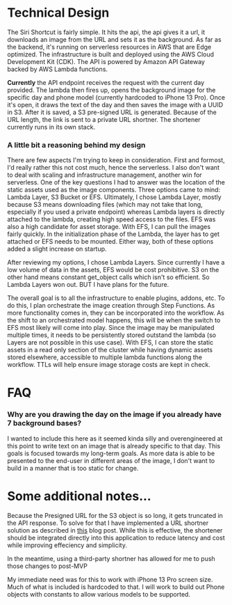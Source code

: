 # Technical Design
The Siri Shortcut is fairly simple. It hits the api, the api gives it a url, it downloads an image from the URL and sets it as the background.
As far as the backend, it's running on serverless resources in AWS that are Edge optimized. 
The infrastructure is built and deployed using the AWS Cloud Development Kit (CDK).
The API is powered by Amazon API Gateway backed by AWS Lambda functions. 

__Currently__ the API endpoint receives the request with the current day provided. The lambda then fires up, opens the background image for the specific day and phone model (currently hardcoded to iPhone 13 Pro). Once it's open, it 
draws the text of the day and then saves the image with a UUID in S3. After it is saved, a S3 pre-signed URL is generated. Because of the URL length, the link is sent to a private URL shortner. The shortener currently runs in its own stack. 

### A little bit a reasoning behind my design
There are few aspects I'm trying to keep in consideration. First and formost, I'd really rather this not cost much, hence the serverless. I also don't want to deal with scaling and infrastructure management, another win for serverless. One of the key questions I had to answer was the location of the static assets used as the image components. Three options came to mind: Lambda Layer, S3 Bucket or EFS. Ultimately, I chose Lambda Layer, mostly because S3 means downloading files (which may not take that long, especially if you used a private endpoint) whereas 
Lambda layers is directly attached to the lambda, creating high speed access to the files. EFS was also a high candidate for asset storage. With EFS, I can pull the images fairly quickly. In the initialization phase of the Lambda, the layer has to get attached or EFS needs to be mounted. Either way, both of these options added a slight increase on startup. 

After reviewing my options, I chose Lambda Layers. Since currently I have a low volume of data in the assets, EFS would be cost prohibitive. S3 on the other hand means constant get_object calls which isn't so efficient. So Lambda Layers won out. BUT I have plans for the future.

The overall goal is to all the infrastructure to enable plugins, addons, etc. To do this, I plan orchestrate the image creation through Step Functions. As more functionality comes in, they can be incorporated into the workflow. 
As the shift to an orchestrated model happens, this will be when the switch to EFS most likely will come into play. 
Since the image may be manipulated multiple times, it needs to be persistently stored outstand the lambda (so Layers are not possible in this use case). With EFS, I can store the static assets in a read only section of the cluster while having dynamic assets stored elsewhere, accessible to multiple lambda functions along the workflow. TTLs will help ensure image storage costs are kept in check. 

# FAQ
### Why are you drawing the day on the image if you already have 7 background bases?
I wanted to include this here as it seemed kinda silly and overengineered at this point to write text on an image that is already specific to that day. This goals is focused towards my long-term goals. As more data is able to be presented to the end-user in different areas of the image, I don't want to build in a manner that is too static for change. 




# Some additional notes...

Because the Presigned URL for the S3 object is so long, it gets truncated in the API response. To solve for that I have implemented a URL shortner solution as described in [this](https://aws.amazon.com/blogs/compute/build-a-serverless-private-url-shortener/) blog post. While this is effective, the shortener should be integrated directly into this application to reduce latency and cost while improving effeciency and simplicity. 

In the meantime, using a third-party shortner has allowed for me to push those changes to post-MVP


My immediate need was for this to work with iPhone 13 Pro screen size. Much of what is included is hardcoded to that. I will work to build out Phone objects with constants to allow various models to be supported.